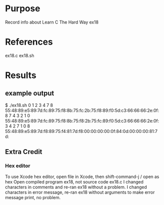 # Purpose
Record info about Learn C The Hard Way ex18

# References
ex18.c
ex18.sh

# Results

## example output

$ ./ex18.sh
0 1 2 3 4 7 8
55:48:89:e5:89:7d:fc:89:75:f8:8b:75:fc:2b:75:f8:89:f0:5d:c3:66:66:66:2e:0f:
8 7 4 3 2 1 0
55:48:89:e5:89:7d:fc:89:75:f8:8b:75:f8:2b:75:fc:89:f0:5d:c3:66:66:66:2e:0f:
3 4 2 7 1 0 8
55:48:89:e5:89:7d:f8:89:75:f4:81:7d:f8:00:00:00:00:0f:84:0d:00:00:00:81:7d:

## Extra Credit

### Hex editor
To use Xcode hex editor, open file in Xcode, then shift-command-j / open as hex
Open compiled program ex18, not source code ex18.c
I changed characters in comments and re-ran ex18 without a problem.
I changed characters in error message, re-ran ex18 without arguments to make error message print, no problem.
